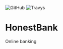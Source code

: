 ![GitHub](https://img.shields.io/github/license/mashape/apistatus.svg) ![Travys](https://travis-ci.org/DyvakYA/honest.bank.png?branch=master)

# HonestBank
Online banking




